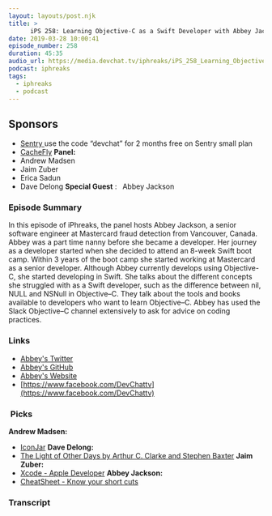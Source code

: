 ```yaml
---
layout: layouts/post.njk
title: >
      iPS 258: Learning Objective-C as a Swift Developer with Abbey Jackson
date: 2019-03-28 10:00:41
episode_number: 258
duration: 45:35
audio_url: https://media.devchat.tv/iphreaks/iPS_258_Learning_Objective-C_as_a_Swift_Developer_with_Abbey_Jackson.mp3
podcast: iphreaks
tags: 
  - iphreaks
  - podcast
---
```


## **Sponsors**

- [Sentry&nbsp;](http://sentry.io/)use the code “devchat” for 2 months free on Sentry small plan
- [CacheFly](https://www.cachefly.com/)
**Panel:**
- Andrew Madsen
- Jaim Zuber
- Erica Sadun
- Dave Delong
**Special Guest** : **&nbsp;** Abbey Jackson
### **Episode Summary**
In this episode of iPhreaks, the panel hosts Abbey Jackson, a senior software engineer at Mastercard fraud detection from Vancouver, Canada. Abbey was a part time nanny before she became a developer. Her journey as a developer started when she decided to attend an 8-week Swift boot camp. Within 3 years of the boot camp she started working at Mastercard as a senior developer. Although Abbey currently develops using Objective-C, she started developing in Swift. She talks about the different concepts she struggled with as a Swift developer, such as the difference between nil, NULL and NSNull in Objective–C. They talk about the tools and books available to developers who want to learn Objective–C. Abbey has used the Slack Objective–C channel extensively to ask for advice on coding practices.
### **Links**

- [Abbey's Twitter](https://twitter.com/earthabbey)
- [Abbey's GitHub](https://github.com/abbeyjackson)
- [Abbey's Website](http://abbeyjackson.ca)
- [https://www.facebook.com/DevChattv](https://www.facebook.com/DevChattv)

### **&nbsp;Picks**
 **Andrew Madsen:**
- [IconJar](https://geticonjar.com/)
**Dave Delong:**
- [The Light of Other Days by Arthur C. Clarke and Stephen Baxter](https://www.amazon.com/Light-Other-Days-Arthur-Clarke/dp/0312871996)
**Jaim Zuber:**
- [Xcode - Apple Developer](https://developer.apple.com/xcode/)
**Abbey Jackson:**
- [CheatSheet - Know your short cuts](https://www.mediaatelier.com/CheatSheet/)
&nbsp;

### Transcript


